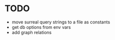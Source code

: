 # TODO

- move surreal query strings to a file as constants
- get db options from env vars
- add graph relations
